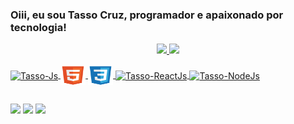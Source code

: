 ### Oiii, eu sou Tasso Cruz, programador e apaixonado por tecnologia!

<div align="center">
  <a href="https://github.com/tassocruz">
  <img height="180em" src="https://github-readme-stats.vercel.app/api?username=tassocruz&show_icons=true&theme=dracula&include_all_commits=true&count_private=true"/>
  <img height="180em" src="https://github-readme-stats.vercel.app/api/top-langs/?username=tassocruz&layout=compact&langs_count=7&theme=dracula"/>
</div>
<div style="display: inline_block"><br>
  <img align="center" alt="Tasso-Js" height="30" width="40" src="https://cdn.jsdelivr.net/gh/devicons/devicon/icons/javascript/javascript-original.svg">
  <img align="center" alt="Tasso-HTML" height="30" width="40" src="https://raw.githubusercontent.com/devicons/devicon/master/icons/html5/html5-original.svg">
  <img align="center" alt="Tasso-CSS" height="30" width="40" src="https://raw.githubusercontent.com/devicons/devicon/master/icons/css3/css3-original.svg">
  <img align="center" alt="Tasso-ReactJs" height="30" width="40" src="https://cdn.jsdelivr.net/gh/devicons/devicon/icons/react/react-original.svg">
  <img align="center" alt="Tasso-NodeJs" height="30" width="40" src="https://cdn.jsdelivr.net/gh/devicons/devicon/icons/nodejs/nodejs-plain-wordmark.svg">
</div>
  
  ##
 
<div> 
 <a href="https://api.whatsapp.com/send?phone=5561933000664" target="_blank"><img src="https://img.shields.io/badge/WhatsApp-25D366?style=for-the-badge&logo=whatsapp&logoColor=white" target="_blank"></a> 
  <a href = "mailto:tassocruz@icloud.com"><img src="https://img.shields.io/badge/-Gmail-%23333?style=for-the-badge&logo=gmail&logoColor=white" target="_blank"></a>
  <a href="https://www.linkedin.com/in/tasso-cruz-456265221" target="_blank"><img src="https://img.shields.io/badge/-LinkedIn-%230077B5?style=for-the-badge&logo=linkedin&logoColor=white" target="_blank"></a> 
  
</div>
